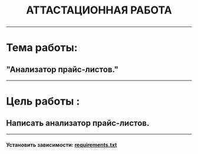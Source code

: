 #  <p align="center"> АТТАСТАЦИОННАЯ РАБОТА
___________________________________________________________________________________________________________________________________________________________________________________________________________
# Тема работы:
## "Анализатор прайс-листов." 
___________________________________________________________________________________________________________________________________________________________________________________________________________
# Цель работы :
## Написать анализатор прайс-листов.
___________________________________________________________________________________________________________________________________________________________________________________________________________

#### Установить зависимости: [requirements.txt](https://github.com/AlexandrKuznetsov1/PriceListAnalyzer/blob/master/requirements.txt)
